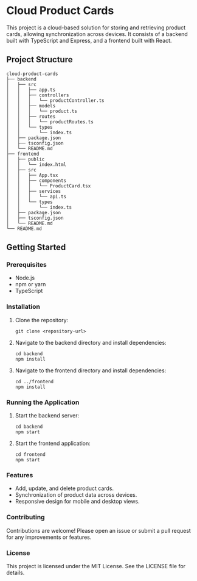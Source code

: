 # Cloud Product Cards

This project is a cloud-based solution for storing and retrieving product cards, allowing synchronization across devices. It consists of a backend built with TypeScript and Express, and a frontend built with React.

## Project Structure

```
cloud-product-cards
├── backend
│   ├── src
│   │   ├── app.ts
│   │   ├── controllers
│   │   │   └── productController.ts
│   │   ├── models
│   │   │   └── product.ts
│   │   ├── routes
│   │   │   └── productRoutes.ts
│   │   └── types
│   │       └── index.ts
│   ├── package.json
│   ├── tsconfig.json
│   └── README.md
├── frontend
│   ├── public
│   │   └── index.html
│   ├── src
│   │   ├── App.tsx
│   │   ├── components
│   │   │   └── ProductCard.tsx
│   │   ├── services
│   │   │   └── api.ts
│   │   └── types
│   │       └── index.ts
│   ├── package.json
│   ├── tsconfig.json
│   └── README.md
└── README.md
```

## Getting Started

### Prerequisites

- Node.js
- npm or yarn
- TypeScript

### Installation

1. Clone the repository:
   ```
   git clone <repository-url>
   ```

2. Navigate to the backend directory and install dependencies:
   ```
   cd backend
   npm install
   ```

3. Navigate to the frontend directory and install dependencies:
   ```
   cd ../frontend
   npm install
   ```

### Running the Application

1. Start the backend server:
   ```
   cd backend
   npm start
   ```

2. Start the frontend application:
   ```
   cd frontend
   npm start
   ```

### Features

- Add, update, and delete product cards.
- Synchronization of product data across devices.
- Responsive design for mobile and desktop views.

### Contributing

Contributions are welcome! Please open an issue or submit a pull request for any improvements or features.

### License

This project is licensed under the MIT License. See the LICENSE file for details.